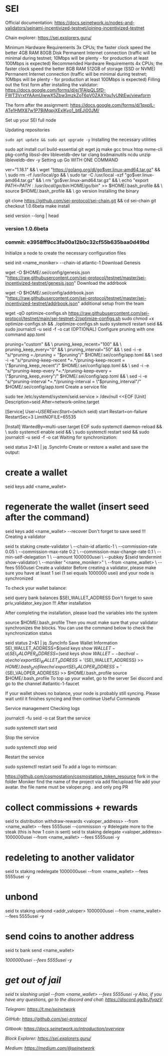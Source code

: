 # SEI
Official documentation: https://docs.seinetwork.io/nodes-and-validators/seinami-incentivized-testnet/joining-incentivized-testnet

Chain explorer: https://sei.explorers.guru/

Minimum Hardware Requirements
3x CPUs; the faster clock speed the better
4GB RAM
80GB Disk
Permanent Internet connection (traffic will be minimal during testnet; 10Mbps will be plenty - for production at least 100Mbps is expected)
Recommended Hardware Requirements
4x CPUs; the faster clock speed the better
8GB RAM
512GB of storage (SSD or NVME)
Permanent Internet connection (traffic will be minimal during testnet; 10Mbps will be plenty - for production at least 100Mbps is expected)
Filling out the first form after installing the validator: https://docs.google.com/forms/d/e/1FAIpQLSfD-FWT3VrxtYAAmUiwwX5Zbw3mzkZoT6pV0ZAXYqu1yUNtEw/viewform

The form after the assignment: https://docs.google.com/forms/d/1qxpIL-ATe1HMX87w1P7BjMqpjXExlKyo1_btEJi00JM/

Set up your SEI full node

Updating repositories

```sudo apt update && sudo apt upgrade -y```
Installing the necessary utilities

sudo apt install curl build-essential git wget jq make gcc tmux htop nvme-cli pkg-config libssl-dev libleveldb-dev tar clang bsdmainutils ncdu unzip libleveldb-dev -y
Setting up Go WITH ONE COMMAND

ver="1.18.1" && \ 
wget "https://golang.org/dl/go$ver.linux-amd64.tar.gz" && \ 
sudo rm -rf /usr/local/go && \ 
sudo tar -C /usr/local -xzf "go$ver.linux-amd64.tar.gz" && \ 
rm "go$ver.linux-amd64.tar.gz" && \ 
echo "export PATH=$PATH:/usr/local/go/bin:$HOME/go/bin" >> $HOME/.bash_profile && \ 
source $HOME/.bash_profile && \ 
go version
Installing the binary

git clone https://github.com/sei-protocol/sei-chain.git && cd sei-chain
git checkout 1.0.6beta
make install

seid version --long | head 
### version 1.0.6beta 
### commit: e3958ff9cc3fa00a12b0c32cf55b635baa0d49bd
Initialize a node to create the necessary configuration files

seid init <name_moniker> --chain-id atlantic-1
Download Genesis

wget -O $HOME/.sei/config/genesis.json "https://raw.githubusercontent.com/sei-protocol/testnet/master/sei-incentivized-testnet/genesis.json"
Download the addrbook

wget -O $HOME/.sei/config/addrbook.json "https://raw.githubusercontent.com/sei-protocol/testnet/master/sei-incentivized-testnet/addrbook.json"
additional setup from the team

wget -qO optimize-configs.sh https://raw.githubusercontent.com/sei-protocol/testnet/main/sei-testnet-2/optimize-configs.sh
sudo chmod +x optimize-configs.sh && ./optimize-configs.sh 
sudo systemctl restart seid && sudo journalctl -u seid -f -o cat
(OPTIONAL) Configure pruning with one command app.toml

pruning="custom" && \ pruning_keep_recent="100" && \ pruning_keep_every="0" && \ pruning_interval="50" && \ sed -i -e "s/^pruning *=.*/pruning = \"$pruning\"/" $HOME/.sei/config/app.toml && \ sed -i -e "s/^pruning-keep-recent *=.*/pruning-keep-recent = \"$pruning_keep_recent\"/" $HOME/.sei/config/app.toml && \ sed -i -e "s/^pruning-keep-every *=.*/pruning-keep-every = \"$pruning_keep_every\"/" $HOME/.sei/config/app.toml && \ sed -i -e "s/^pruning-interval *=.*/pruning-interval = \"$pruning_interval\"/" $HOME/.sei/config/app.toml
Create a service file

sudo tee /etc/systemd/system/seid.service > /dev/null <<EOF 
[Unit] 
Description=seid 
After=network-online.target 

[Service] 
User=$USER 
ExecStart=$(which seid) 
start Restart=on-failure 
RestartSec=3 
LimitNOFILE=65535 

[Install] 
WantedBy=multi-user.target 
EOF
sudo systemctl daemon-reload && \ 
sudo systemctl enable seid && \ 
sudo systemctl restart seid && sudo journalctl -u seid -f -o cat
Waiting for synchronization:

seid status 2>&1 | jq .SyncInfo
Create or restore a wallet and save the output:

# create a wallet
seid keys add <name_wallet>
# regenerate the wallet (insert seed after the command)
seid keys add <name_wallet> --recover
Don't forget to save seed !!!
Creating a validator

seid tx staking create-validator \ 
--chain-id atlantic-1 \ 
--commission-rate 0.05 \ 
--commission-max-rate 0.2 \ 
--commission-max-change-rate 0.1 \ 
--min-self-delegation 1 \ 
--amount 1000000usei \ 
--pubkey $(seid tendermint show-validator) \ 
--moniker "<name_moniker>" \ 
--from <name_wallet> \ --fees 5550usei
Create a validator
Before creating a validator, please make sure you have at least 1 sei (1 sei equals 1000000 usei) and your node is synchronized

To check your wallet balance:

seid query bank balances $SEI_WALLET_ADDRESS
Don't forget to save priv_validator_key.json !!!
After installation

After completing the installation, please load the variables into the system

source $HOME/.bash_profile
Then you must make sure that your validator synchronizes the blocks. You can use the command below to check the synchronization status


seid status 2>&1 | jq .SyncInfo
Save Wallet Information
SEI_WALLET_ADDRESS=$(seid keys show $WALLET -a)
SEI_VALOPER_ADDRESS=$(seid keys show $WALLET --bech val -a)
echo 'export SEI_WALLET_ADDRESS='${SEI_WALLET_ADDRESS} >> $HOME/.bash_profile
echo 'export SEI_VALOPER_ADDRESS='${SEI_VALOPER_ADDRESS} >> $HOME/.bash_profile
source $HOME/.bash_profile
To top up your wallet, go to the server Sei discord and go to the channel #atlantic-1-faucet

If your wallet shows no balance, your node is probably still syncing. Please wait until it finishes syncing and then continue
Useful Commands

Service management
Checking logs

journalctl -fu seid -o cat
Start the service

sudo systemctl start seid

Stop the service

sudo systemctl stop seid

Restart the service

sudo systemctl restart seid
To add a logo to mintscan:

https://github.com/cosmostation/cosmostation_token_resource fork
in the folder Moniker find the name of the project
via add file/upload file add your avatar. the file name must be valoper.png . and only png
PR
# collect commissions + rewards
seid tx distribution withdraw-rewards <valoper_address> --from <name_wallet> --fees 5555usei --commission -y
#delegate more to the steak (this is how 1 coin is sent)
seid tx staking delegate <valoper_address> 1000000usei --from <name_wallet> --fees 5555usei -y
# redeleting to another validator
seid tx staking redelegate <src-validator-addr> <dst-validator-addr> 1000000usei --from <name_wallet> --fees 5555usei -y
# unbond 
seid tx staking unbond <addr_valoper> 1000000usei --from <name_wallet> --fees 5555usei -y
# send coins to another address
seid tx bank send <name_wallet> <address> 1000000usei --fees 5555usei -y
# get out of jail
seid tx slashing unjail --from <name_wallet> --fees 5555usei -y
Also, if you have any questions, go to the discord and chat: https://discord.gg/brJfyazV

Telegram: https://t.me/seinetwork

GitHub: https://github.com/sei-protocol 

Gitbook: https://docs.seinetwork.io/introduction/overview 

Block Explorer: https://sei.explorers.guru/ 

Medium: https://medium.com/@seinetwork
